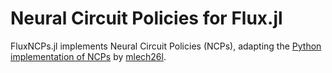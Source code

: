 # Neural Circuit Policies for Flux.jl

FluxNCPs.jl implements Neural Circuit Policies (NCPs), adapting the [Python implementation of NCPs](https://github.com/mlech26l/ncps) by [mlech26l](https://github.com/mlech26l).